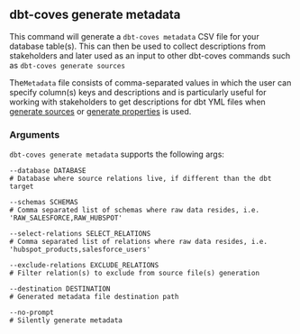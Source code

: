 ## dbt-coves generate metadata

This command will generate a `dbt-coves metadata` CSV file for your database table(s). This can then be used to collect descriptions from stakeholders and later used as an input to other dbt-coves commands such as `dbt-coves generate sources`

The`Metadata` file consists of comma-separated values in which the user can specify column(s) keys and descriptions and is particularly useful for working with stakeholders to get descriptions for dbt YML files when [generate sources](../sources/README.md#metadata) or [generate properties](../properties/README.md#metadata) is used.

### Arguments

`dbt-coves generate metadata` supports the following args:

```console
--database DATABASE
# Database where source relations live, if different than the dbt target
```

```console
--schemas SCHEMAS
# Comma separated list of schemas where raw data resides, i.e. 'RAW_SALESFORCE,RAW_HUBSPOT'
```

```console
--select-relations SELECT_RELATIONS
# Comma separated list of relations where raw data resides, i.e. 'hubspot_products,salesforce_users'
```

```console
--exclude-relations EXCLUDE_RELATIONS
# Filter relation(s) to exclude from source file(s) generation
```

```console
--destination DESTINATION
# Generated metadata file destination path
```

```console
--no-prompt
# Silently generate metadata
```
